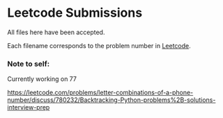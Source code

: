 # Leetcode Submissions

All files here have been accepted.

Each filename corresponds to the problem number in [Leetcode](https://leetcode.com).


### Note to self:

Currently working on 77

https://leetcode.com/problems/letter-combinations-of-a-phone-number/discuss/780232/Backtracking-Python-problems%2B-solutions-interview-prep
